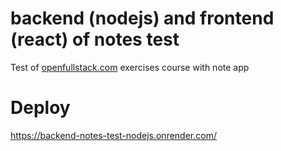 # backend (nodejs) and frontend (react) of notes test

Test of [openfullstack.com](https://fullstackopen.com) exercises course with note app

# Deploy

https://backend-notes-test-nodejs.onrender.com/
